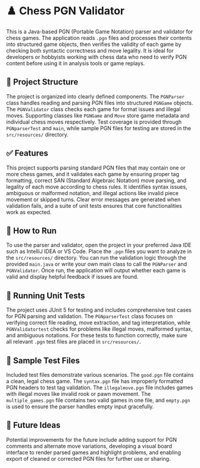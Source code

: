 # ♟️ Chess PGN Validator

This is a Java-based PGN (Portable Game Notation) parser and validator for chess games.
The application reads `.pgn` files and processes their contents into structured game objects,
then verifies the validity of each game by checking both syntactic correctness and move legality.
It is ideal for developers or hobbyists working with chess data who need to verify PGN content before using 
it in analysis tools or game replays.

## 📁 Project Structure

The project is organized into clearly defined components. 
The `PGNParser` class handles reading and parsing PGN files into structured `PGNGame` objects. 
The `PGNValidator` class checks each game for format issues and illegal moves. 
Supporting classes like `PGNGame` and `Move` store game metadata and individual chess moves respectively. 
Test coverage is provided through `PGNparserTest` and `main`, 
while sample PGN files for testing are stored in the `src/resources/` directory.

## ✅ Features

This project supports parsing standard PGN files that may contain one or more chess games,
and it validates each game by ensuring proper tag formatting,
correct SAN (Standard Algebraic Notation) move parsing, and legality of each move according to chess rules.
It identifies syntax issues, ambiguous or malformed notation, 
and illegal actions like invalid piece movement or skipped turns. 
Clear error messages are generated when validation fails, 
and a suite of unit tests ensures that core functionalities work as expected.

## 🚀 How to Run

To use the parser and validator, 
open the project in your preferred Java IDE such as IntelliJ IDEA or VS Code. 
Place the `.pgn` files you want to analyze in the `src/resources/` directory. 
You can run the validation logic through the provided `main.java` or write your own main class to call the
`PGNParser` and `PGNValidator`. Once run, 
the application will output whether each game is valid and display helpful feedback if issues are found.

## 🧪 Running Unit Tests

The project uses JUnit 5 for testing and includes comprehensive test cases for PGN parsing and validation. 
The `PGNparserTest` class focuses on verifying correct file reading, move extraction, and tag interpretation, 
while `PGNValidatortest` checks for problems like illegal moves, malformed syntax, and ambiguous notations. 
For these tests to function correctly, make sure all relevant `.pgn` 
test files are placed in `src/resources/`.

## 📂 Sample Test Files

Included test files demonstrate various scenarios.
The `good.pgn` file contains a clean, legal chess game. 
The `syntax.pgn` file has improperly formatted PGN headers to test tag validation. 
The `illegalmove.pgn` file includes games with illegal moves like invalid rook or pawn movement. 
The `multiple_games.pgn` file contains two valid games in one file, 
and `empty.pgn` is used to ensure the parser handles empty input gracefully.

## 🧠 Future Ideas

Potential improvements for the future include adding support for PGN comments and alternate move variations,
developing a visual board interface to render parsed games and highlight problems, 
and enabling export of cleaned or corrected PGN files for further use or sharing.
